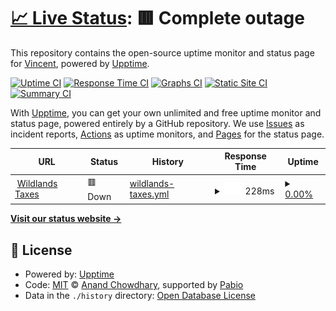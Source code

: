 # [📈 Live Status](https://demo.upptime.js.org): <!--live status--> **🟥 Complete outage**

This repository contains the open-source uptime monitor and status page for [Vincent](https://demo.upptime.js.org), powered by [Upptime](https://github.com/upptime/upptime).

[![Uptime CI](https://github.com/Brodino96/wildlands_taxes/workflows/Uptime%20CI/badge.svg)](https://github.com/Brodino96/wildlands_taxes/actions?query=workflow%3A%22Uptime+CI%22)
[![Response Time CI](https://github.com/Brodino96/wildlands_taxes/workflows/Response%20Time%20CI/badge.svg)](https://github.com/Brodino96/wildlands_taxes/actions?query=workflow%3A%22Response+Time+CI%22)
[![Graphs CI](https://github.com/Brodino96/wildlands_taxes/workflows/Graphs%20CI/badge.svg)](https://github.com/Brodino96/wildlands_taxes/actions?query=workflow%3A%22Graphs+CI%22)
[![Static Site CI](https://github.com/Brodino96/wildlands_taxes/workflows/Static%20Site%20CI/badge.svg)](https://github.com/Brodino96/wildlands_taxes/actions?query=workflow%3A%22Static+Site+CI%22)
[![Summary CI](https://github.com/Brodino96/wildlands_taxes/workflows/Summary%20CI/badge.svg)](https://github.com/Brodino96/wildlands_taxes/actions?query=workflow%3A%22Summary+CI%22)

With [Upptime](https://upptime.js.org), you can get your own unlimited and free uptime monitor and status page, powered entirely by a GitHub repository. We use [Issues](https://github.com/Brodino96/wildlands_taxes/issues) as incident reports, [Actions](https://github.com/Brodino96/wildlands_taxes/actions) as uptime monitors, and [Pages](https://demo.upptime.js.org) for the status page.

<!--start: status pages-->
<!-- This summary is generated by Upptime (https://github.com/upptime/upptime) -->
<!-- Do not edit this manually, your changes will be overwritten -->
<!-- prettier-ignore -->
| URL | Status | History | Response Time | Uptime |
| --- | ------ | ------- | ------------- | ------ |
| <img alt="" src="https://icons.duckduckgo.com/ip3/null.ico" height="13"> [Wildlands Taxes](taxes.brodino.net) | 🟥 Down | [wildlands-taxes.yml](https://github.com/Brodino96/uptime/commits/HEAD/history/wildlands-taxes.yml) | <details><summary><img alt="Response time graph" src="./graphs/wildlands-taxes/response-time-week.png" height="20"> 228ms</summary><br><a href="https://upptime.brodino.net/history/wildlands-taxes"><img alt="Response time 228" src="https://img.shields.io/endpoint?url=https%3A%2F%2Fraw.githubusercontent.com%2FBrodino96%2Fuptime%2FHEAD%2Fapi%2Fwildlands-taxes%2Fresponse-time.json"></a><br><a href="https://upptime.brodino.net/history/wildlands-taxes"><img alt="24-hour response time 228" src="https://img.shields.io/endpoint?url=https%3A%2F%2Fraw.githubusercontent.com%2FBrodino96%2Fuptime%2FHEAD%2Fapi%2Fwildlands-taxes%2Fresponse-time-day.json"></a><br><a href="https://upptime.brodino.net/history/wildlands-taxes"><img alt="7-day response time 228" src="https://img.shields.io/endpoint?url=https%3A%2F%2Fraw.githubusercontent.com%2FBrodino96%2Fuptime%2FHEAD%2Fapi%2Fwildlands-taxes%2Fresponse-time-week.json"></a><br><a href="https://upptime.brodino.net/history/wildlands-taxes"><img alt="30-day response time 228" src="https://img.shields.io/endpoint?url=https%3A%2F%2Fraw.githubusercontent.com%2FBrodino96%2Fuptime%2FHEAD%2Fapi%2Fwildlands-taxes%2Fresponse-time-month.json"></a><br><a href="https://upptime.brodino.net/history/wildlands-taxes"><img alt="1-year response time 228" src="https://img.shields.io/endpoint?url=https%3A%2F%2Fraw.githubusercontent.com%2FBrodino96%2Fuptime%2FHEAD%2Fapi%2Fwildlands-taxes%2Fresponse-time-year.json"></a></details> | <details><summary><a href="https://upptime.brodino.net/history/wildlands-taxes">0.00%</a></summary><a href="https://upptime.brodino.net/history/wildlands-taxes"><img alt="All-time uptime 0.00%" src="https://img.shields.io/endpoint?url=https%3A%2F%2Fraw.githubusercontent.com%2FBrodino96%2Fuptime%2FHEAD%2Fapi%2Fwildlands-taxes%2Fuptime.json"></a><br><a href="https://upptime.brodino.net/history/wildlands-taxes"><img alt="24-hour uptime 0.00%" src="https://img.shields.io/endpoint?url=https%3A%2F%2Fraw.githubusercontent.com%2FBrodino96%2Fuptime%2FHEAD%2Fapi%2Fwildlands-taxes%2Fuptime-day.json"></a><br><a href="https://upptime.brodino.net/history/wildlands-taxes"><img alt="7-day uptime 0.00%" src="https://img.shields.io/endpoint?url=https%3A%2F%2Fraw.githubusercontent.com%2FBrodino96%2Fuptime%2FHEAD%2Fapi%2Fwildlands-taxes%2Fuptime-week.json"></a><br><a href="https://upptime.brodino.net/history/wildlands-taxes"><img alt="30-day uptime 0.00%" src="https://img.shields.io/endpoint?url=https%3A%2F%2Fraw.githubusercontent.com%2FBrodino96%2Fuptime%2FHEAD%2Fapi%2Fwildlands-taxes%2Fuptime-month.json"></a><br><a href="https://upptime.brodino.net/history/wildlands-taxes"><img alt="1-year uptime 0.00%" src="https://img.shields.io/endpoint?url=https%3A%2F%2Fraw.githubusercontent.com%2FBrodino96%2Fuptime%2FHEAD%2Fapi%2Fwildlands-taxes%2Fuptime-year.json"></a></details>

<!--end: status pages-->

[**Visit our status website →**](https://demo.upptime.js.org)

## 📄 License

- Powered by: [Upptime](https://github.com/upptime/upptime)
- Code: [MIT](./LICENSE) © [Anand Chowdhary](https://anandchowdhary.com), supported by [Pabio](https://pabio.com)
- Data in the `./history` directory: [Open Database License](https://opendatacommons.org/licenses/odbl/1-0/)
